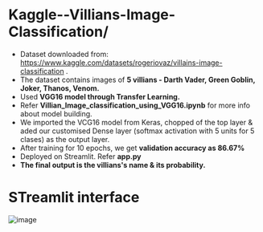 # Kaggle--Villians-Image-Classification/
 - Dataset downloaded from: https://www.kaggle.com/datasets/rogeriovaz/villains-image-classification . 
 - The dataset contains images of **5 villians - Darth Vader, Green Goblin, Joker, Thanos, Venom.**
 - Used **VGG16 model through Transfer Learning.** 
 - Refer **Villian_Image_classification_using_VGG16.ipynb** for more info about model building.
 - We imported the VCG16 model from Keras, chopped of the top layer & aded our customised Dense layer (softmax activation with 5 units for 5 clases) as the output layer.
 - After training for 10 epochs, we get **validation accuracy as 86.67%**
 - Deployed on Streamlit. Refer **app.py**
 - **The final output is the villians's name & its probability.**

# STreamlit interface
![image](https://github.com/sahilkadu96/Kaggle--Villians-Image-Classification/assets/106151994/39ebb98e-25a8-466d-8b2a-19576baa50f9)

